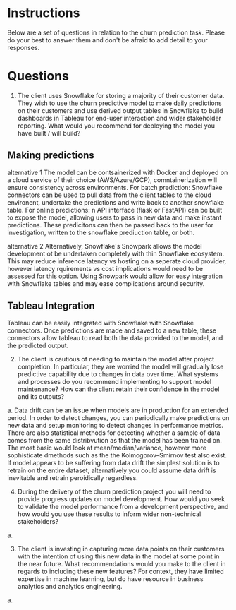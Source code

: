 # Instructions

Below are a set of questions in relation to the churn prediction task. Please do your best to answer them and don't be afraid to add detail to your responses.

# Questions

1. The client uses Snowflake for storing a majority of their customer data. They wish to use the churn predictive model to make daily predictions on their customers and use derived output tables in Snowflake to build dashboards in Tableau for end-user interaction and wider stakeholder reporting. What would you recommend for deploying the model you have built / will build?


## Making predictions
alternative 1
The model can be contsainerized with Docker and deployed on a cloud service of their choice (AWS/Azure/GCP), comntainerization will ensure consistency across environments. 
For batch prediction: Snowflake connectors can be used to pull data from the client tables to the cloud environent, undertake the predictions and write back to another snowflake table. 
For online predictions: n API interface (flask or FastAPI) can be built to expose the model, allowing users to pass in new data and make instant predictions. These predicitons can then be passed back to the user for investigation, written to the snowflake prediuction table, or both. 

alternative 2
Alternatively, Snowflake's Snowpark allows the model development ot be undertaken completely with thin Snowflake ecosystem. This may reduce inference latency vs hosting on a seperate cloud provider, however latency rquirements vs cost implications would need to be assessed for this option. Using Snowpark would allow for easy integration with Snowflake tables and may ease complications around security. 

## Tableau Integration
Tableau can be easily integrated with Snowflake with Snowflake connectors. Once predictions are made and saved to a new table, these connectors allow tableau to read both the data provided to the model, and the predicted output. 


2. The client is cautious of needing to maintain the model after project completion. In particular, they are worried the model will gradually lose predictive capability due to changes in data over time. What systems and processes do you recommend implementing to support model maintenance? How can the client retain their confidence in the model and its outputs?

a. Data drift can be an issue when models are in production for an extended period. In order to detect changes, you can periodically make predictions on new data and setup monitoring to detect changes in performance metrics. There are also statistical methods for detecting whether a sample of data comes from the same distribvution as that the model has been trained on. The most basic would look at mean/median/variance, however more sophisticate dmethods such as the the Kolmogorov–Smirnov test also exist. 
If model appears to be suffering from data drift the simplest solution is to retrain on the entire dataset, alternatively you could assume data drift is inevitable and retrain peroidically regardless. 



4. During the delivery of the churn prediction project you will need to provide progress updates on model development. How would you seek to validate the model performance from a development perspective, and how would you use these results to inform wider non-technical stakeholders?

a.


3. The client is investing in capturing more data points on their customers with the intention of using this new data in the model at some point in the near future. What recommendations would you make to the client in regards to including these new features? For context, they have limited expertise in machine learning, but do have resource in business analytics and analytics engineering.

a.